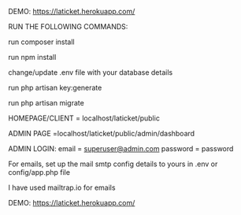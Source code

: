 DEMO: https://laticket.herokuapp.com/


RUN THE FOLLOWING COMMANDS:

run composer install

run npm install

change/update .env file with your database details

run php artisan key:generate

run php artisan migrate


HOMEPAGE/CLIENT = localhost/laticket/public 

ADMIN PAGE =localhost/laticket/public/admin/dashboard


ADMIN LOGIN:
	email = superuser@admin.com
	password = password

For emails, set up the mail smtp config details to yours in .env or config/app.php file

I have used mailtrap.io for emails


DEMO: https://laticket.herokuapp.com/
